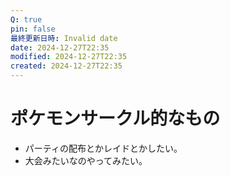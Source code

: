 ```yaml
---
Q: true
pin: false
最終更新日時: Invalid date
date: 2024-12-27T22:35
modified: 2024-12-27T22:35
created: 2024-12-27T22:35
---
```

# ポケモンサークル的なもの

- パーティの配布とかレイドとかしたい。
- 大会みたいなのやってみたい。